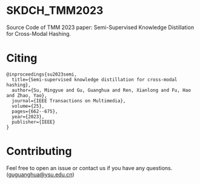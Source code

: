 # SKDCH_TMM2023
Source Code of TMM 2023 paper: Semi-Supervised Knowledge Distillation for Cross-Modal Hashing.


# Citing
```
@inproceedings{su2023semi,
  title={Semi-supervised knowledge distillation for cross-modal hashing},
  author={Su, Mingyue and Gu, Guanghua and Ren, Xianlong and Fu, Hao and Zhao, Yao},
  journal={IEEE Transactions on Multimedia},
  volume={25},
  pages={662--675},
  year={2023},
  publisher={IEEE}
} 
```

# Contributing
Feel free to open an issue or contact us if you have any questions. ([guguanghua@ysu.edu.cn]())
